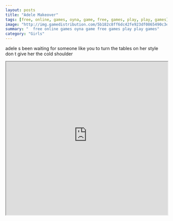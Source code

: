 ```yaml
---
layout: posts
title: "Adele Makeover"
tags: [free, online, games, oyna, game, free, games, play, play, games]
image: "http://img.gamedistribution.com/5b182c8ff6dc42fe923df0865490c3e6.jpg"
summary: "  free online games oyna game free games play play games"
category: "Girls"
---
```


adele s been waiting for someone like you to turn the tables on her style don t give her the cold shoulder

<iframe width="100%" height="480px;" src="http://flash.gamedistribution.com?game=5b182c8ff6dc42fe923df0865490c3e6"></iframe>